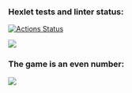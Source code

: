 ### Hexlet tests and linter status:
[![Actions Status](https://github.com/evgeniy1503/java-project-lvl1/workflows/hexlet-check/badge.svg)](https://github.com/evgeniy1503/java-project-lvl1/actions)

<a href="https://codeclimate.com/github/evgeniy1503/java-project-lvl1/maintainability"><img src="https://api.codeclimate.com/v1/badges/bfed512d659a01bdea4d/maintainability" /></a>

### The game is an even number:
<a href="https://asciinema.org/a/Fg8XoHVNoXILfAlkyK4Cqjh1M" target="_blank"><img src="https://asciinema.org/a/Fg8XoHVNoXILfAlkyK4Cqjh1M.svg" /></a>